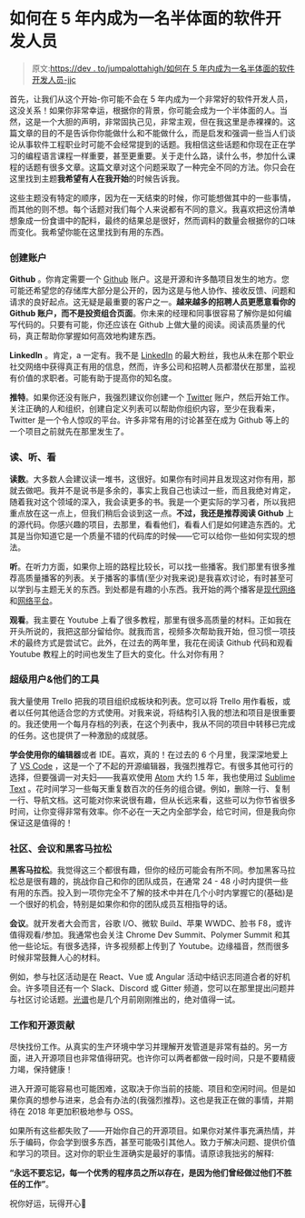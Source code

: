 # 如何在 5 年内成为一名半体面的软件开发人员

> 原文:[https://dev . to/jumpalottahigh/如何在 5 年内成为一名半体面的软件开发人员-jjc](https://dev.to/jumpalottahigh/how-to-become-a-semi-decent-software-developer-in-5-years-jjc)

首先，让我们从这个开始-你可能不会在 5 年内成为一个非常好的软件开发人员，这没关系！如果你非常幸运，根据你的背景，你可能会成为一个半体面的人。当然，这是一个大胆的声明，非常固执己见，非常主观，但在我这里是赤裸裸的。这篇文章的目的不是告诉你你能做什么和不能做什么，而是启发和强调一些当人们谈论从事软件工程职业时可能不会经常提到的话题。我相信这些话题和你现在正在学习的编程语言课程一样重要，甚至更重要。关于走什么路，读什么书，参加什么课程的话题有很多文章。这篇文章对这个问题采取了一种完全不同的方法。你只会在这里找到主题**我希望有人在我开始**的时候告诉我。

这些主题没有特定的顺序，因为在一天结束的时候，你可能想做其中的一些事情，而其他的则不想。每个话题对我们每个人来说都有不同的意义。我喜欢把这份清单想象成一份食谱中的配料，最终的结果总是很好，然而调料的数量会根据你的口味而变化。我希望你能在这里找到有用的东西。

### 创建账户

**Github** 。你肯定需要一个 [Github](https://github.com/jumpalottahigh) 账户。这是开源和许多酷项目发生的地方。您可能还希望您的存储库大部分是公开的，因为这是与他人协作、接收反馈、问题和请求的良好起点。这无疑是最重要的客户之一。**越来越多的招聘人员更愿意看你的 Github 账户，而不是投资组合页面**。你未来的经理和同事很容易了解你是如何编写代码的。只要有可能，你还应该在 Github 上做大量的阅读。阅读高质量的代码，真正帮助你掌握如何高效地构建东西。

**LinkedIn** 。肯定，a 一定有。我不是 [LinkedIn](https://www.linkedin.com/in/yanevgeorgi/) 的最大粉丝，我也从未在那个职业社交网络中获得真正有用的信息，然而，许多公司和招聘人员都潜伏在那里，监视有价值的求职者。可能有助于提高你的知名度。

**推特**。如果你还没有账户，我强烈建议你创建一个 [Twitter](https://twitter.com/jumpalottahigh) 账户，然后开始工作。关注正确的人和组织，创建自定义列表可以帮助你组织内容，至少在我看来，Twitter 是一个令人惊叹的平台。许多非常有用的讨论甚至在成为 Github 等上的一个项目之前就先在那里发生了。

### 读、听、看

**读数**。大多数人会建议读一堆书，这很好。如果你有时间并且发现这对你有用，那就去做吧。我并不是说书是多余的，事实上我自己也读过一些，而且我绝对肯定，随着我对这个领域的深入，我会读更多的书。我是一个更实际的学习者，所以我把重点放在这一点上，但我们稍后会谈到这一点。**不过，我还是推荐阅读 Github** 上的源代码。你感兴趣的项目，去那里，看看他们，看看人们是如何建造东西的。尤其是当你知道它是一个质量不错的代码库的时候——它可以给你一些如何实现的想法。

**听**。在听力方面，如果你上班的路程比较长，可以找一些播客。我们那里有很多推荐高质量播客的列表。关于播客的事情(至少对我来说)是我喜欢讨论，有时甚至可以学到与主题无关的东西。到处都是有趣的小东西。我开始的两个播客是[现代网络](https://www.moderndotweb.com/modern-web-podcast)和[网络平台](https://thewebplatform.libsyn.com/)。

**观看**。我主要在 Youtube 上看了很多教程，那里有很多高质量的材料。正如我在开头所说的，我把这部分留给你。就我而言，视频多次帮助我开始，但习惯一项技术的最终方式是尝试它。此外，在过去的两年里，我花在阅读 Github 代码和观看 Youtube 教程上的时间也发生了巨大的变化。什么对你有用？

### 超级用户&他们的工具

我大量使用 Trello 把我的项目组织成板块和列表。您可以将 Trello 用作看板，或者以任何其他适合您的方式使用。对我来说，将结构引入我的想法和项目是很重要的。我还使用一个每月存档的列表，在这个列表中，我从不同的项目中转移已完成的任务。这也提供了一种激励的成就感。

**学会使用你的编辑器**或者 IDE。喜欢，真的！在过去的 6 个月里，我深深地爱上了 [VS Code](https://code.visualstudio.com/) ，这是一个了不起的开源编辑器，我强烈推荐它。有很多其他可行的选择，但要强调一对夫妇——我喜欢使用 [Atom](https://atom.io/) 大约 1.5 年，我也使用过 [Sublime Text](https://www.sublimetext.com/3) 。花时间学习一些每天重复数百次的任务的组合键。例如，删除一行、复制一行、导航文档。这可能对你来说很有趣，但从长远来看，这些可以为你节省很多时间，让你变得非常有效率。你不必在一天之内全部学会，给它时间，但是我向你保证这是值得的！

### 社区、会议和黑客马拉松

**黑客马拉松**。我觉得这三个都很有趣，但你的经历可能会有所不同。参加黑客马拉松总是很有趣的，挑战你自己和你的团队成员，在通常 24 - 48 小时内提供一些有用的东西。投入到一项你完全不了解的技术中并在几个小时内掌握它的(基础)是一个很好的机会，特别是如果你和你的团队成员互相指导的话。

**会议**。就开发者大会而言，谷歌 I/O、微软 Build、苹果 WWDC、脸书 F8，或许值得观看/参加。我通常也会关注 Chrome Dev Summit、Polymer Summit 和其他一些论坛。有很多选择，许多视频都上传到了 Youtube。边缘福音，然而很多时候非常鼓舞人心的材料。

例如，参与社区活动是在 React、Vue 或 Angular 活动中结识志同道合者的好机会。许多项目还有一个 Slack、Discord 或 Gitter 频道，您可以在那里提出问题并与社区讨论话题。[光谱](https://spectrum.chat/explore)也是几个月前刚刚推出的，绝对值得一试。

### 工作和开源贡献

尽快找份工作。从真实的生产环境中学习并理解开发管道是非常有益的。另一方面，进入开源项目也非常值得研究。也许你可以两者都做一段时间，只是不要精疲力竭，保持健康！

进入开源可能容易也可能困难，这取决于你当前的技能、项目和空闲时间。但是如果你真的想参与进来，总会有办法的(我强烈推荐)。这也是我正在做的事情，并期待在 2018 年更加积极地参与 OSS。

如果所有这些都失败了——开始你自己的开源项目。如果你对某件事充满热情，并乐于编码，你会学到很多东西，甚至可能吸引其他人。致力于解决问题、提供价值和学习的项目。这对你的职业生涯确实是最好的事情。请原谅我拙劣的解释:

**“永远不要忘记，每一个优秀的程序员之所以存在，是因为他们曾经做过他们不胜任的工作”**。

祝你好运，玩得开心🚀